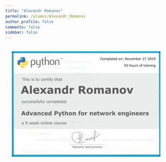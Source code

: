 ```yaml
---
title: "Alexandr Romanov"
permalink: /alumni/Alexandr_Romanov
author_profile: false
comments: false
sidebar: false
---
```


<div style="padding: 20px;">
  <img src="https://raw.githubusercontent.com/advpyneng/advpyneng.github.io/master/alumni/Alexandr_Romanov.png" alt="Advanced Python for network engineers">
</div>

